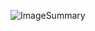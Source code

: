 ![ImageSummary](https://user-images.githubusercontent.com/74967520/115328847-dccc4000-a1c3-11eb-8469-3d85451af08e.png)
